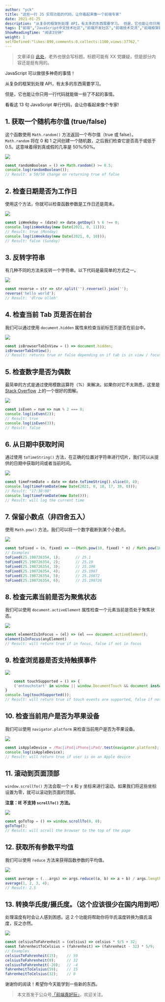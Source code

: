 ```yaml
---
author: "yck"
title: "这些一行 JS 实现功能的代码，让你看起来像一个前端专家"
date: 2021-01-25
description: "从复杂的框架到处理 API，有太多的东西需要学习。 但是，它也能让你只用一行代码就能做一些了不起的事情。 1 获取一个随机布尔值 (truefalse) 这个函数使用 Mathrandom() 方法返回一个布尔值（true 或 false）。Mathrandom 将在 …"
tags: ["前端","JavaScript中文技术社区","前端开发社区","前端技术交流","前端框架教程","JavaScript 学习资源","CSS 技巧与最佳实践","HTML5 最新动态","前端工程师职业发展","开源前端项目","前端技术趋势"]
ShowReadingTime: "阅读3分钟"
weight: 1
selfDefined:"likes:899,comments:0,collects:1100,views:37762,"
---
```

> 文章译自 [此处](https://link.juejin.cn?target=https%3A%2F%2Fmedium.com%2Fdailyjs%2F13-javascript-one-liners-thatll-make-you-look-like-a-pro-29a27b6f51cb "https://medium.com/dailyjs/13-javascript-one-liners-thatll-make-you-look-like-a-pro-29a27b6f51cb")，老外也很会写标题。标题可能有 XX 党嫌疑，但是部分内容还是挺有用的。

JavaScript 可以做很多神奇的事情！

从复杂的框架到处理 API，有太多的东西需要学习。

但是，它也能让你只用一行代码就能做一些了不起的事情。

看看这 13 句 JavaScript 单行代码，会让你看起来像个专家!

1\. 获取一个随机布尔值 (true/false)
--------------------------

这个函数使用 `Math.random()` 方法返回一个布尔值（true 或 false）。`Math.random` 将在 0 和 1 之间创建一个随机数，之后我们检查它是否高于或低于 0.5。这意味着得到真或假的几率是 50%/50%。

![](/images/jueJin/0e571c2ef1984c8.png)

```js
const randomBoolean = () => Math.random() >= 0.5;
console.log(randomBoolean());
// Result: a 50/50 change on returning true of false
```

2\. 检查日期是否为工作日
--------------

使用这个方法，你就可以检查函数参数是工作日还是周末。

![](/images/jueJin/ab3f7078cb474e3.png)

```js
const isWeekday = (date) => date.getDay() % 6 !== 0;
console.log(isWeekday(new Date(2021, 0, 11)));
// Result: true (Monday)
console.log(isWeekday(new Date(2021, 0, 10)));
// Result: false (Sunday)
```

3\. 反转字符串
---------

有几种不同的方法来反转一个字符串。以下代码是最简单的方式之一。

![](/images/jueJin/20b69fab403b4e1.png)

```js
const reverse = str => str.split('').reverse().join('');
reverse('hello world');
// Result: 'dlrow olleh'
```

4\. 检查当前 Tab 页是否在前台
-------------------

我们可以通过使用 `document.hidden` 属性来检查当前标签页是否在前台中。

![](/images/jueJin/9dc1730c9598418.png)

```js
const isBrowserTabInView = () => document.hidden;
isBrowserTabInView();
// Result: returns true or false depending on if tab is in view / focus
```

5\. 检查数字是否为偶数
-------------

最简单的方式是通过使用模数运算符（%）来解决。如果你对它不太熟悉，这里是 [Stack Overflow](https://link.juejin.cn?target=https%3A%2F%2Fstackoverflow.com%2Fquestions%2F17524673%2Funderstanding-the-modulus-operator%2F17525046%2317525046 "https://stackoverflow.com/questions/17524673/understanding-the-modulus-operator/17525046#17525046") 上的一个很好的图解。

![](/images/jueJin/5648051d5cc4464.png)

```js
const isEven = num => num % 2 === 0;
console.log(isEven(2));
// Result: true
console.log(isEven(3));
// Result: false
```

6\. 从日期中获取时间
------------

通过使用 `toTimeString()` 方法，在正确的位置对字符串进行切片，我们可以从提供的日期中获取时间或者当前时间。

![](/images/jueJin/91862d058d794f2.png)

```js
const timeFromDate = date => date.toTimeString().slice(0, 8);
console.log(timeFromDate(new Date(2021, 0, 10, 17, 30, 0)));
// Result: "17:30:00"
console.log(timeFromDate(new Date()));
// Result: will log the current time
```

7\. 保留小数点（非四舍五入）
----------------

使用 `Math.pow()` 方法，我们可以将一个数字截断到某个小数点。

![](/images/jueJin/daf594f6c24145c.png)

```js
const toFixed = (n, fixed) => ~~(Math.pow(10, fixed) * n) / Math.pow(10, fixed);
// Examples
toFixed(25.198726354, 1);       // 25.1
toFixed(25.198726354, 2);       // 25.19
toFixed(25.198726354, 3);       // 25.198
toFixed(25.198726354, 4);       // 25.1987
toFixed(25.198726354, 5);       // 25.19872
toFixed(25.198726354, 6);       // 25.198726
```

8\. 检查元素当前是否为聚焦状态
-----------------

我们可以使用 `document.activeElement` 属性检查一个元素当前是否处于聚焦状态。

![](/images/jueJin/49948a37985d479.png)

```js
const elementIsInFocus = (el) => (el === document.activeElement);
elementIsInFocus(anyElement)
// Result: will return true if in focus, false if not in focus
```

9\. 检查浏览器是否支持触摸事件
-----------------

![](/images/jueJin/be9fda2bb55942d.png)

```js
    const touchSupported = () => {
    ('ontouchstart' in window || window.DocumentTouch && document instanceof window.DocumentTouch);
}
console.log(touchSupported());
// Result: will return true if touch events are supported, false if not
```

10\. 检查当前用户是否为苹果设备
------------------

我们可以使用 `navigator.platform` 来检查当前用户是否为苹果设备。

![](/images/jueJin/e2e020766f93455.png)

```js
const isAppleDevice = /Mac|iPod|iPhone|iPad/.test(navigator.platform);
console.log(isAppleDevice);
// Result: will return true if user is on an Apple device
```

11\. 滚动到页面顶部
------------

`window.scrollTo()` 方法会取一个 x 和 y 坐标来进行滚动。如果我们将这些坐标设置为零，就可以滚动到页面的顶部。

**注意：IE 不支持 `scrollTo()` 方法。**

![](/images/jueJin/4c2146ebb383487.png)

```js
const goToTop = () => window.scrollTo(0, 0);
goToTop();
// Result: will scroll the browser to the top of the page
```

12\. 获取所有参数平均值
--------------

我们可以使用 `reduce` 方法来获得函数参数的平均值。

![](/images/jueJin/3b51fa7fdb6244f.png)

```js
const average = (...args) => args.reduce((a, b) => a + b) / args.length;
average(1, 2, 3, 4);
// Result: 2.5
```

13\. 转换华氏度/摄氏度。（这个应该很少在国内用到吧）
-----------------------------

处理温度有时会让人感到困惑。这 2 个功能将帮助你将华氏温度转换为摄氏温度，反之亦然。

![](/images/jueJin/566c005a9f7e46d.png)

```js
const celsiusToFahrenheit = (celsius) => celsius * 9/5 + 32;
const fahrenheitToCelsius = (fahrenheit) => (fahrenheit - 32) * 5/9;
// Examples
celsiusToFahrenheit(15);    // 59
celsiusToFahrenheit(0);     // 32
celsiusToFahrenheit(-20);   // -4
fahrenheitToCelsius(59);    // 15
fahrenheitToCelsius(32);    // 0
```

谢谢你的阅读！希望你今天能学到一些新的东西。

> 本文首发于公众号[「前端真好玩」](https://link.juejin.cn?target=)，欢迎关注。